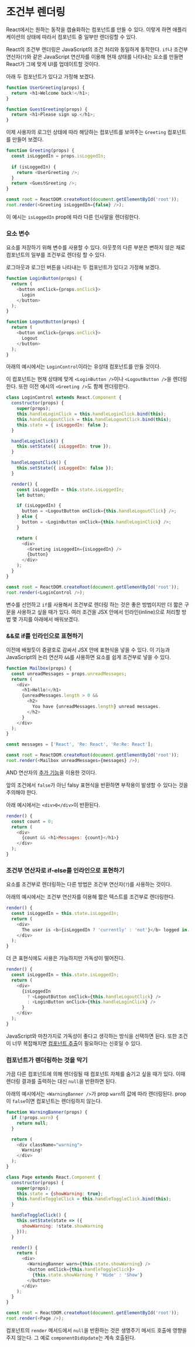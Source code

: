 # 조건부 렌더링

React에서는 원하는 동작을 캡슐화하는 컴포넌트를 만들 수 있다. 이렇게 하면 애플리케이션의 상태에 따라서 컴포넌트 중 일부만 렌더링할 수 있다.

React의 조건부 렌더링은 JavaScript의 조건 처리와 동일하게 동작한다.  `if`나  조건부 연산자(`?`)와 같은 JavaScript 연산자를 이용해 현재 상태를 나타내는 요소를 만들면 React가 그에 맞게 UI를 업데이트할 것이다.

아래 두 컴포넌트가 있다고 가정해 보겠다.

```js
function UserGreeting(props) {
  return <h1>Welcome back!</h1>;
}

function GuestGreeting(props) {
  return <h1>Please sign up.</h1>;
}
```

이제 사용자의 로그인 상태에 따라 해당하는 컴포넌트를 보여주는 `Greeting` 컴포넌트를 만들어 보겠다.

```js
function Greeting(props) {
  const isLoggedIn = props.isLoggedIn;
  
  if (isLoggedIn) {
    return <UserGreeting />;
  }
  return <GuestGreeting />;
}

const root = ReactDOM.createRoot(document.getElementById('root'));
root.render(<Greeting isLoggedIn={false} />);
```

이 예시는  `isLoggedIn`  prop에 따라 다른 인사말을 렌더링한다.

### 요소 변수

요소를 저장하기 위해 변수를 사용할 수 있다. 아웃풋의 다른 부분은 변하지 않은 채로 컴포넌트의 일부를 조건부로 렌더링 할 수 있다.

로그아웃과 로그인 버튼을 나타내는 두 컴포넌트가 있다고 가정해 보겠다.

```js
function LoginButton(props) {
  return (
    <button onClick={props.onClick}>
      Login
    </button>
  );
}

function LogoutButton(props) {
  return (
    <button onClick={props.onClick}>
      Logout
    </button>
  );
}
```

아래의 예시에서는  `LoginControl`이라는 유상태 컴포넌트를 만들 것이다.

이 컴포넌트는 현재 상태에 맞게  `<LoginButton />`이나  `<LogoutButton />`을 렌더링한다. 또한 이전 예시의 `<Greeting />`도 함께 렌더링한다.

```javascript
class LoginControl extends React.Component {
  constructor(props) {
    super(props);
    this.handleLoginClick = this.handleLoginClick.bind(this);
    this.handleLogoutClick = this.handleLogoutClick.bind(this);
    this.state = { isLoggedIn: false };
  }

  handleLoginClick() {
    this.setState({ isLoggedIn: true });
  }

  handleLogoutClick() {
    this.setState({ isLoggedIn: false });
  }

  render() {
    const isLoggedIn = this.state.isLoggedIn;
    let button;

    if (isLoggedIn) {
      button = <LogoutButton onClick={this.handleLogoutClick} />;
    } else {
      button = <LoginButton onClick={this.handleLoginClick} />;
    }

    return (
      <div>
        <Greeting isLoggedIn={isLoggedIn} />
        {button}
      </div>
    );
  }
}

const root = ReactDOM.createRoot(document.getElementById('root')); 
root.render(<LoginControl />);
```

변수를 선언하고  `if`를 사용해서 조건부로 렌더링 하는 것은 좋은 방법이지만 더 짧은 구문을 사용하고 싶을 때가 있다. 여러 조건을 JSX 안에서 인라인(inline)으로 처리할 방법 몇 가지를 아래에서 배워보겠다.

### &&로 if를 인라인으로 표현하기

이전에 배웠듯이 중괄호로 감싸서 JSX 안에 표현식을 넣을 수 있다. 이 기능과 JavaScript의 논리 연산자 `&&`를 사용하면 요소를 쉽게 조건부로 넣을 수 있다.

```js
function Mailbox(props) {
  const unreadMessages = props.unreadMessages;
  return (
    <div>
      <h1>Hello!</h1>
      {unreadMessages.length > 0 &&
        <h2>
          You have {unreadMessages.length} unread messages.
        </h2>
      }
    </div>
  );
}

const messages = ['React', 'Re: React', 'Re:Re: React'];

const root = ReactDOM.createRoot(document.getElementById('root')); 
root.render(<Mailbox unreadMessages={messages} />);
```

AND 연산자의 [추가 기능](https://github.com/autroshot/studyroom/blob/main/01-javascript/01-%EC%BD%94%EC%96%B4%20%EC%9E%90%EB%B0%94%EC%8A%A4%ED%81%AC%EB%A6%BD%ED%8A%B8/02-%EC%9E%90%EB%B0%94%EC%8A%A4%ED%81%AC%EB%A6%BD%ED%8A%B8%20%EA%B8%B0%EB%B3%B8/11-%EB%85%BC%EB%A6%AC%20%EC%97%B0%EC%82%B0%EC%9E%90.md#-and)을 이용한 것이다.

앞의 조건에서 `false`가 아닌 falsy 표현식을 반환하면 부작용이 발생할 수 있다는 것을 주의해야 한다.

아래 예시에서는 `<div>0</div>`이 반환된다.

```js
render() {
  const count = 0;
  return (
    <div>
      {count && <h1>Messages: {count}</h1>}
    </div>
  );
}
```

### 조건부 연산자로 if-else를 인라인으로 표현하기

요소를 조건부로 렌더링하는 다른 방법은 조건부 연산자(`?`)를 사용하는 것이다.

아래의 예시에서는 조건부 연산자를 이용해 짧은 텍스트를 조건부로 렌더링한다.

```js
render() {
  const isLoggedIn = this.state.isLoggedIn;
  return (
    <div>
      The user is <b>{isLoggedIn ? 'currently' : 'not'}</b> logged in.
    </div>
  );
}
```

더 큰 표현식에도 사용은 가능하지만 가독성이 떨어진다.

```js
render() {
  const isLoggedIn = this.state.isLoggedIn;
  return (
    <div>
      {isLoggedIn
        ? <LogoutButton onClick={this.handleLogoutClick} />
        : <LoginButton onClick={this.handleLoginClick} />
      }
    </div>
  );
}
```

JavaScript와 마찬가지로 가독성이 좋다고 생각하는 방식을 선택하면 된다. 또한 조건이 너무 복잡해지면  [컴포넌트 추출](https://github.com/autroshot/studyroom/blob/main/03-React/01-docs/01-%EC%A3%BC%EC%9A%94%20%EA%B0%9C%EB%85%90/04-%EC%BB%B4%ED%8F%AC%EB%84%8C%ED%8A%B8%EC%99%80%20props.md#%EC%BB%B4%ED%8F%AC%EB%84%8C%ED%8A%B8-%EC%B6%94%EC%B6%9C%ED%95%98%EA%B8%B0)이 필요하다는 신호일 수 있다.

### 컴포넌트가 렌더링하는 것을 막기

가끔 다른 컴포넌트에 의해 렌더링될 때 컴포넌트 자체를 숨기고 싶을 때가 있다. 이때 렌더링 결과를 출력하는 대신  `null`을 반환하면 된다.

아래의 예시에서는  `<WarningBanner />`가  prop `warn`의 값에 따라 렌더링된다. prop이  `false`이면 컴포넌트는 렌더링하지 않는다.

```js
function WarningBanner(props) {
  if (!props.warn) {
    return null;
  }

  return (
    <div className="warning">
      Warning!
    </div>
  );
}

class Page extends React.Component {
  constructor(props) {
    super(props);
    this.state = {showWarning: true};
    this.handleToggleClick = this.handleToggleClick.bind(this);
  }

  handleToggleClick() {
    this.setState(state => ({
      showWarning: !state.showWarning
    }));
  }

  render() {
    return (
      <div>
        <WarningBanner warn={this.state.showWarning} />
        <button onClick={this.handleToggleClick}>
          {this.state.showWarning ? 'Hide' : 'Show'}
        </button>
      </div>
    );
  }
}

const root = ReactDOM.createRoot(document.getElementById('root')); 
root.render(<Page />);
```

컴포넌트의 `render` 메서드에서 `null`을 반환하는 것은 생명주기 메서드 호출에 영향을 주지 않는다. 그 예로 `componentDidUpdate`는 계속 호출된다.
